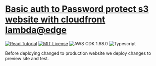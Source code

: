 # [Basic auth to Password protect s3 website with cloudfront lambda@edge](https://apoorv.blog/password-protect-s3-static-site/)

[![Read Tutorial](https://badgen.now.sh/badge/Read/Tutorial/purple)](https://apoorv.blog/password-protect-s3-static-site/)
[![MIT License](https://badgen.now.sh/badge/License/MIT/blue)](https://github.com/apoorvmote/cdk-examples/blob/master/License.md)
![AWS CDK 1.98.0](https://badgen.net/badge/aws-cdk/1.98.0/yellow)
![Typescript](https://badgen.net/badge/icon/typescript?icon=typescript&label)

Before deploying changed to production website we deploy changes to preview site and test.